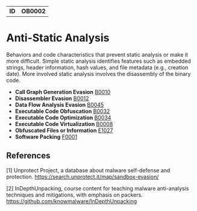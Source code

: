 |||
|---|---|
|**ID**|**OB0002**|


# Anti-Static Analysis
Behaviors and code characteristics that prevent static analysis or make it more difficult. Simple static analysis identifies features such as embedded strings, header information, hash values, and file metadata (e.g., creation date). More involved static analysis involves the disassembly of the binary code.

* **Call Graph Generation Evasion** [B0010](../anti-static-analysis/evade-call-graph.md)
* **Disassembler Evasion** [B0012](../anti-static-analysis/evade-disassembler.md)
* **Data Flow Analysis Evasion** [B0045](../anti-static-analysis/evade-data-flow-analysis.md)
* **Executable Code Obfuscation** [B0032](../anti-static-analysis/exe-code-obfuscate.md)
* **Executable Code Optimization** [B0034](../anti-static-analysis/exe-code-optimize.md)
* **Executable Code Virtualization** [B0008](../anti-static-analysis/exe-code-virtualize.md)
* **Obfuscated Files or Information** [E1027](../defense-evasion/obfuscate-files.md)
* **Software Packing** [F0001](../anti-static-analysis/software-packing.md)

References
----------
<a name="1">[1]</a> Unprotect Project, a database about malware self-defense and protection. https://search.unprotect.it/map/sandbox-evasion/

<a name="2">[2]</a> InDepthUnpacking, course content for teaching malware anti-analysis techniques and mitigations, with emphasis on packers. https://github.com/knowmalware/InDepthUnpacking
